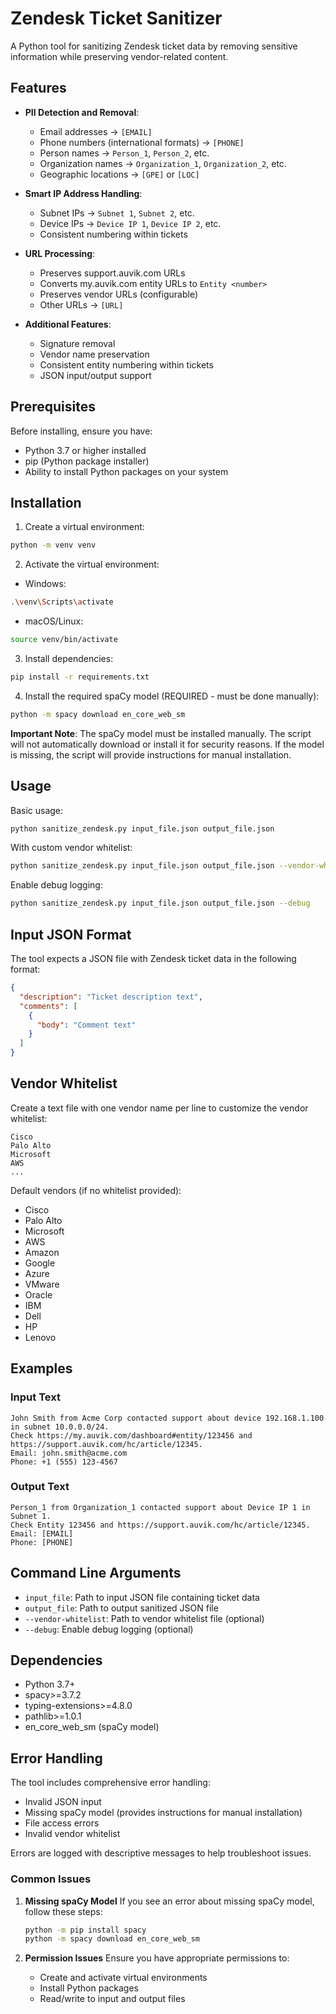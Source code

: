 # Zendesk Ticket Sanitizer

A Python tool for sanitizing Zendesk ticket data by removing sensitive information while preserving vendor-related content.

## Features

- **PII Detection and Removal**:

  - Email addresses → `[EMAIL]`
  - Phone numbers (international formats) → `[PHONE]`
  - Person names → `Person_1`, `Person_2`, etc.
  - Organization names → `Organization_1`, `Organization_2`, etc.
  - Geographic locations → `[GPE]` or `[LOC]`

- **Smart IP Address Handling**:

  - Subnet IPs → `Subnet 1`, `Subnet 2`, etc.
  - Device IPs → `Device IP 1`, `Device IP 2`, etc.
  - Consistent numbering within tickets

- **URL Processing**:

  - Preserves support.auvik.com URLs
  - Converts my.auvik.com entity URLs to `Entity <number>`
  - Preserves vendor URLs (configurable)
  - Other URLs → `[URL]`

- **Additional Features**:
  - Signature removal
  - Vendor name preservation
  - Consistent entity numbering within tickets
  - JSON input/output support

## Prerequisites

Before installing, ensure you have:

- Python 3.7 or higher installed
- pip (Python package installer)
- Ability to install Python packages on your system

## Installation

1. Create a virtual environment:

```bash
python -m venv venv
```

2. Activate the virtual environment:

- Windows:

```bash
.\venv\Scripts\activate
```

- macOS/Linux:

```bash
source venv/bin/activate
```

3. Install dependencies:

```bash
pip install -r requirements.txt
```

4. Install the required spaCy model (REQUIRED - must be done manually):

```bash
python -m spacy download en_core_web_sm
```

**Important Note**: The spaCy model must be installed manually. The script will not automatically download or install it for security reasons. If the model is missing, the script will provide instructions for manual installation.

## Usage

Basic usage:

```bash
python sanitize_zendesk.py input_file.json output_file.json
```

With custom vendor whitelist:

```bash
python sanitize_zendesk.py input_file.json output_file.json --vendor-whitelist path/to/whitelist.txt
```

Enable debug logging:

```bash
python sanitize_zendesk.py input_file.json output_file.json --debug
```

## Input JSON Format

The tool expects a JSON file with Zendesk ticket data in the following format:

```json
{
  "description": "Ticket description text",
  "comments": [
    {
      "body": "Comment text"
    }
  ]
}
```

## Vendor Whitelist

Create a text file with one vendor name per line to customize the vendor whitelist:

```text
Cisco
Palo Alto
Microsoft
AWS
...
```

Default vendors (if no whitelist provided):

- Cisco
- Palo Alto
- Microsoft
- AWS
- Amazon
- Google
- Azure
- VMware
- Oracle
- IBM
- Dell
- HP
- Lenovo

## Examples

### Input Text

```text
John Smith from Acme Corp contacted support about device 192.168.1.100 in subnet 10.0.0.0/24.
Check https://my.auvik.com/dashboard#entity/123456 and https://support.auvik.com/hc/article/12345.
Email: john.smith@acme.com
Phone: +1 (555) 123-4567
```

### Output Text

```text
Person_1 from Organization_1 contacted support about Device IP 1 in Subnet 1.
Check Entity 123456 and https://support.auvik.com/hc/article/12345.
Email: [EMAIL]
Phone: [PHONE]
```

## Command Line Arguments

- `input_file`: Path to input JSON file containing ticket data
- `output_file`: Path to output sanitized JSON file
- `--vendor-whitelist`: Path to vendor whitelist file (optional)
- `--debug`: Enable debug logging (optional)

## Dependencies

- Python 3.7+
- spacy>=3.7.2
- typing-extensions>=4.8.0
- pathlib>=1.0.1
- en_core_web_sm (spaCy model)

## Error Handling

The tool includes comprehensive error handling:

- Invalid JSON input
- Missing spaCy model (provides instructions for manual installation)
- File access errors
- Invalid vendor whitelist

Errors are logged with descriptive messages to help troubleshoot issues.

### Common Issues

1. **Missing spaCy Model**
   If you see an error about missing spaCy model, follow these steps:

   ```bash
   python -m pip install spacy
   python -m spacy download en_core_web_sm
   ```

2. **Permission Issues**
   Ensure you have appropriate permissions to:
   - Create and activate virtual environments
   - Install Python packages
   - Read/write to input and output files
